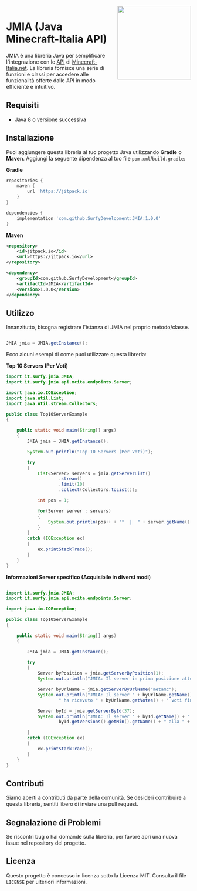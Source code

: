 <img align="right" src="https://i.imgur.com/hRKebb4.png" height="200" width="200">

# JMIA (Java Minecraft-Italia API)
JMIA è una libreria Java per semplificare l'integrazione con le [API](https://minecraft-italia.net/lista/docs/) di [Minecraft-Italia.net](https://minecraft-italia.net/).
La libreria fornisce una serie di funzioni e classi per accedere alle funzionalità offerte dalle API in modo efficiente e intuitivo.

## Requisiti
- Java 8 o versione successiva

## Installazione

Puoi aggiungere questa libreria al tuo progetto Java utilizzando **Gradle** o **Maven**. Aggiungi la seguente dipendenza al tuo file `pom.xml`/`build.gradle`:

**Gradle**
```gradle
repositories {
    maven { 
        url 'https://jitpack.io' 
    }
}

dependencies {
    implementation 'com.github.SurfyDevelopment:JMIA:1.0.0'
}
```

**Maven**
```xml
<repository>
    <id>jitpack.io</id>
    <url>https://jitpack.io</url>
</repository>

<dependency>
    <groupId>com.github.SurfyDevelopment</groupId>
    <artifactId>JMIA</artifactId>
    <version>1.0.0</version>
</dependency>
```

## Utilizzo

Innanzitutto, bisogna registrare l'istanza di JMIA nel proprio metodo/classe.
```java

JMIA jmia = JMIA.getInstance();

```

Ecco alcuni esempi di come puoi utilizzare questa libreria:

**Top 10 Servers (Per Voti)**
```java
import it.surfy.jmia.JMIA;
import it.surfy.jmia.api.mcita.endpoints.Server;

import java.io.IOException;
import java.util.List;
import java.util.stream.Collectors;

public class Top10ServerExample
{

    public static void main(String[] args)
    {
        JMIA jmia = JMIA.getInstance();

        System.out.println("Top 10 Servers (Per Voti)");

        try
        {
            List<Server> servers = jmia.getServerList()
                    .stream()
                    .limit(10)
                    .collect(Collectors.toList());

            int pos = 1;

            for(Server server : servers)
            {
                System.out.println(pos++ + "°  |  " + server.getName() + "  |  " + server.getVotes());
            }
        }
        catch (IOException ex)
        {
            ex.printStackTrace();
        }
    }
}
```

**Informazioni Server specifico (Acquisibile in diversi modi)**
```java

import it.surfy.jmia.JMIA;
import it.surfy.jmia.api.mcita.endpoints.Server;

import java.io.IOException;

public class Top10ServerExample
{

    public static void main(String[] args)
    {

        JMIA jmia = JMIA.getInstance();

        try
        {
            Server byPosition = jmia.getServerByPosition(1);
            System.out.println("JMIA: Il server in prima posizione attualmente è: " + byPosition.getName() + "!");

            Server byUrlName = jmia.getServerByUrlName("metamc");
            System.out.println("JMIA: Il server " + byUrlName.getName() +
                    " ha ricevuto " + byUrlName.getVotes() + " voti fin'ora!");

            Server byId = jmia.getServerById(37);
            System.out.println("JMIA: Il server " + byId.getName() + " supporta le versioni di gioco dalla " +
                    byId.getVersions().getMin().getName() + " alla " + byId.getVersions().getMax().getName());

        }
        catch (IOException ex)
        {
            ex.printStackTrace();
        }
    }
}
```

## Contributi

Siamo aperti a contributi da parte della comunità. Se desideri contribuire a questa libreria, sentiti libero di inviare una pull request.

## Segnalazione di Problemi

Se riscontri bug o hai domande sulla libreria, per favore apri una nuova issue nel repository del progetto.

## Licenza

Questo progetto è concesso in licenza sotto la Licenza MIT. Consulta il file `LICENSE` per ulteriori informazioni.